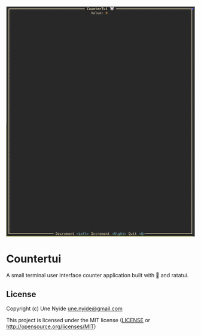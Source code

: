 ![alt text](https://github.com/Unomars4/countertui/blob/main/assets/countertui.png?raw=true)

# Countertui

A small terminal user interface counter application built with 🦀 and ratatui.


## License

Copyright (c) Une Nyide <une.nyide@gmail.com>

This project is licensed under the MIT license ([LICENSE] or <http://opensource.org/licenses/MIT>)

[LICENSE]: ./LICENSE

